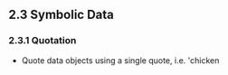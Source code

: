 ## 2.3 Symbolic Data

### 2.3.1 Quotation

- Quote data objects using a single quote, i.e. 'chicken
